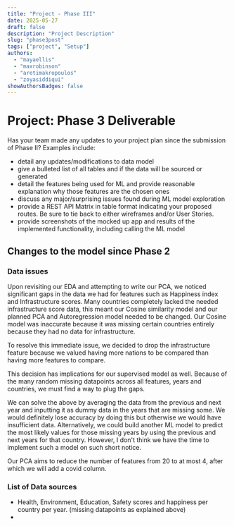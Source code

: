```yaml
---
title: "Project - Phase III"
date: 2025-05-27
draft: false
description: "Project Description"
slug: "phase3post"
tags: ["project", "Setup"]
authors:
  - "mayaellis"
  - "maxrobinson"
  - "aretimakropoulos"
  - "zoyasiddiqui"
showAuthorsBadges: false
---
```


# Project: Phase 3 Deliverable

Has your team made any updates to your project plan since the
submission of Phase II? Examples include:

- detail any updates/modifications to data model
- give a bulleted list of all tables and if the data will be sourced or
  generated
- detail the features being used for ML and provide reasonable explanation
  why those features are the chosen ones
- discuss any major/surprising issues found during ML model exploration
- provide a REST API Matrix in table format indicating your proposed routes.
  Be sure to tie back to either wireframes and/or User Stories.
- provide screenshots of the mocked up app and results of the implemented
  functionality, including calling the ML model

## Changes to the model since Phase 2

### Data issues

Upon revisiting our EDA and attempting to write our PCA, we noticed significant gaps in the data we had for
features such as Happiness index and Infrastructure scores. Many countries completely lacked the needed infrastructure score data, this meant our Cosine similarity model and our planned PCA and Autoregression model needed to be changed. Our Cosine model was inaccurate because it was missing certain countries entirely because they had no data for infrastructure.

To resolve this immediate issue, we decided to drop the infrastructure feature because we valued having more nations to be compared than having more features to compare.

This decision has implications for our supervised model as well. Because of the many random missing datapoints across all features, years and countries, we must find a way to plug the gaps.

We can solve the above by averaging the data from the previous and next year and inputting it as dummy data in the years that are missing some. We would definitely lose accuracy by doing this but otherwise we would have insufficient data. Alternatively, we could build another ML model to predict the most likely values for those missing years by using the previous and next years for that country. However, I don't think we have the time to implement such a model on such short notice.

Our PCA aims to reduce the number of features from 20 to at most 4, after which we will add a covid column.

### List of Data sources

- Health, Environment, Education, Safety scores and happiness per country per year. (missing datapoints as explained above)
-
